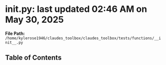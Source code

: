 # __init__.py: last updated 02:46 AM on May 30, 2025

**File Path:** `/home/kylerose1946/claudes_toolbox/claudes_toolbox/tests/functions/__init__.py`

## Table of Contents
